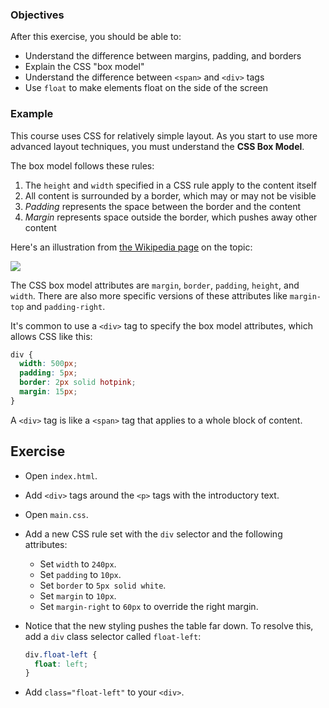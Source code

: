 ### Objectives

After this exercise, you should be able to:

- Understand the difference between margins, padding, and borders
- Explain the CSS "box model"
- Understand the difference between `<span>` and `<div>` tags
- Use `float` to make elements float on the side of the screen

### Example

This course uses CSS for relatively simple layout. As you start to use more advanced layout techniques, you must understand the **CSS Box Model**.

The box model follows these rules:

1. The `height` and `width` specified in a CSS rule apply to the content itself
2. All content is surrounded by a border, which may or may not be visible
3. *Padding* represents the space between the border and the content
4. *Margin* represents space outside the border, which pushes away other content

Here's an illustration from [the Wikipedia page](https://en.wikipedia.org/wiki/CSS_box_model) on the topic:

![](https://upload.wikimedia.org/wikipedia/commons/thumb/7/7a/Boxmodell-detail.png/300px-Boxmodell-detail.png)

The CSS box model attributes are `margin`, `border`, `padding`, `height`, and `width`. There are also more specific versions of these attributes like `margin-top` and `padding-right`.

It's common to use a `<div>` tag to specify the box model attributes, which allows CSS like this:

```css
div {
  width: 500px;
  padding: 5px;
  border: 2px solid hotpink;
  margin: 15px;
}
```

A `<div>` tag is like a `<span>` tag that applies to a whole block of content.

## Exercise

- Open `index.html`.
- Add `<div>` tags around the `<p>` tags with the introductory text.
- Open `main.css`.
- Add a new CSS rule set with the `div` selector and the following attributes:
  - Set `width` to `240px`.
  - Set `padding` to `10px`.
  - Set `border` to `5px solid white`.
  - Set `margin` to `10px`.
  - Set `margin-right` to `60px` to override the right margin.
- Notice that the new styling pushes the table far down. To resolve this, add a `div` class selector called `float-left`:

  ```css
  div.float-left {
    float: left;
  }
  ```
  
- Add `class="float-left"` to your `<div>`.
  
